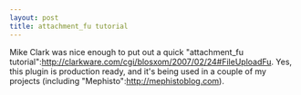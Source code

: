 ```yaml
--- 
layout: post
title: attachment_fu tutorial
---
```

Mike Clark was nice enough to put out a quick "attachment_fu tutorial":http://clarkware.com/cgi/blosxom/2007/02/24#FileUploadFu.  Yes, this plugin is production ready, and it's being used in a couple of my projects (including "Mephisto":http://mephistoblog.com).  
